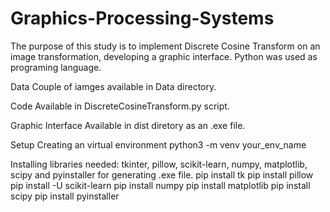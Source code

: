 # Graphics-Processing-Systems
The purpose of this study is to implement Discrete Cosine Transform on an image transformation, developing a graphic interface.
Python was used as programing language. 

Data
Couple of iamges available in Data directory.

Code
Available in DiscreteCosineTransform.py script.

Graphic Interface
Available in dist diretory as an .exe file.

Setup
Creating an virtual environment
python3 -m venv your_env_name

Installing libraries needed: tkinter, pillow, scikit-learn, numpy, matplotlib, scipy and pyinstaller for generating .exe file.
pip install tk
pip install pillow
pip install -U scikit-learn
pip install numpy
pip install matplotlib
pip install scipy
pip install pyinstaller
